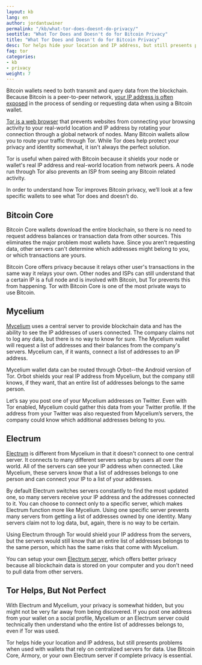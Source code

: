 ```yaml
---
layout: kb
lang: en
author: jordantuwiner
permalink: "/kb/what-tor-does-doesnt-do-privacy/"
seotitle: "What Tor Does and Doesn't do for Bitcoin Privacy"
title: "What Tor Does and Doesn't do for Bitcoin Privacy"
desc: Tor helps hide your location and IP address, but still presents problems when used with wallets that rely on centralized servers for data. 
faq: tor
categories: 
- kb
- privacy
weight: 7
---
```

Bitcoin wallets need to both transmit and query data from the blockchain. Because Bitcoin is a peer-to-peer network, [your IP address is often exposed](http://www.coindesk.com/anonymous-bitcoin-backgrounder-policymakers/) in the process of sending or requesting data when using a Bitcoin wallet.

[Tor is a web browser](https://www.torproject.org/) that prevents websites from connecting your browsing activity to your real-world location and IP address by rotating your connection through a global network of nodes. Many Bitcoin wallets allow you to route your traffic through Tor. While Tor does help protect your privacy and identity somewhat, it isn't always the perfect solution.

Tor is useful when paired with Bitcoin because it shields your node or wallet's real IP address and real-world location from network peers. A node run through Tor also prevents an ISP from seeing any Bitcoin related activity.

In order to understand how Tor improves Bitcoin privacy, we’ll look at a few specific wallets to see what Tor does and doesn’t do.

## Bitcoin Core

Bitcoin Core wallets download the entire blockchain, so there is no need to request address balances or transaction data from other sources. This eliminates the major problem most wallets have. Since you aren’t requesting data, other servers can't determine which addresses might belong to you, or which transactions are yours.

Bitcoin Core offers privacy because it relays other user's transactions in the same way it relays your own. Other nodes and ISPs can still understand that a certain IP is a full node and is involved with Bitcoin, but Tor prevents this from happening. Tor with Bitcoin Core is one of the most private ways to use Bitcoin.

## Mycelium

[Mycelium](/wallets/mycelium/) uses a central server to provide blockchain data and has the ability to see the IP addresses of users connected. The company claims not to log any data, but there is no way to know for sure. The Mycelium wallet will request a list of addresses and their balances from the company's servers. Mycelium can, if it wants, connect a list of addresses to an IP address.

Mycelium wallet data can be routed through Orbot--the Android version of Tor. Orbot shields your real IP address from Mycelium, but the company still knows, if they want, that an entire list of addresses belongs to the same person.

Let’s say you post one of your Mycelium addresses on Twitter. Even with Tor enabled, Mycelium could gather this data from your Twitter profile. If the address from your Twitter was also requested from Mycelium’s servers, the company could know which additional addresses belong to you.

## Electrum

[Electrum](/wallets/electrum/) is different from Mycelium in that it doesn't connect to one central server. It connects to many different servers setup by users all over the world. All of the servers can see your IP address when connected. Like Mycelium, these servers know that a list of addresses belongs to one person and can connect your IP to a list of your addresses.

By default Electrum switches servers constantly to find the most updated one, so many servers receive your IP address and the addresses connected to it. You can choose to connect only to a specific server, which makes Electrum function more like Mycelium. Using one specific server prevents many servers from getting a list of addresses owned by one identity. Many servers claim not to log data, but, again, there is no way to be certain.

Using Electrum through Tor would shield your IP address from the servers, but the servers would still know that an entire list of addresses belongs to the same person, which has the same risks that come with Mycelium.

You can setup your own [Electrum server](https://github.com/spesmilo/electrum-server/blob/master/HOWTO.md), which offers better privacy because all blockchain data is stored on your computer and you don't need to pull data from other servers.

## Tor Helps, But Not Perfect

With Electrum and Mycelium, your privacy is somewhat hidden, but you might not be very far away from being discovered. If you post one address from your wallet on a social profile, Mycelium or an Electrum server could technically then understand who the entire list of addresses belongs to, even if Tor was used.

Tor helps hide your location and IP address, but still presents problems when used with wallets that rely on centralized servers for data. Use Bitcoin Core, Armory, or your own Electrum server if complete privacy is essential.